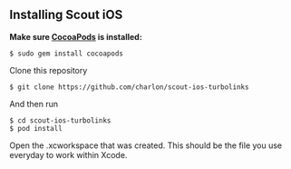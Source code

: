 ## Installing Scout iOS

**Make sure [CocoaPods](http://cocoapods.org) is installed:**
```
$ sudo gem install cocoapods
```

Clone this repository
```
$ git clone https://github.com/charlon/scout-ios-turbolinks
```
And then run
```
$ cd scout-ios-turbolinks
$ pod install
```

Open the .xcworkspace that was created. This should be the file you use everyday to work within Xcode.

